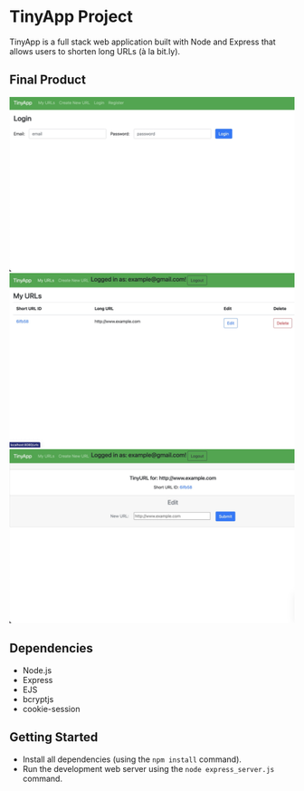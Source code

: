 # TinyApp Project

TinyApp is a full stack web application built with Node and Express that allows users to shorten long URLs (à la bit.ly).

## Final Product

!["Login page"](https://github.com/migauth/tinyapp/blob/main/docs/login.jpeg?raw=true)
!["URLS page"](https://github.com/migauth/tinyapp/blob/main/docs/urls.jpeg?raw=true)
!["Edit page"](https://github.com/migauth/tinyapp/blob/main/docs/edit.jpeg?raw=true)

## Dependencies

- Node.js
- Express
- EJS
- bcryptjs
- cookie-session

## Getting Started

- Install all dependencies (using the `npm install` command).
- Run the development web server using the `node express_server.js` command.